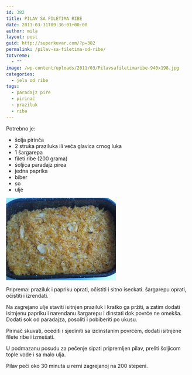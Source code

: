 ```yaml
---
id: 382
title: PILAV SA FILETIMA RIBE
date: 2011-03-31T09:36:01+00:00
author: mila
layout: post
guid: http://superkuvar.com/?p=382
permalink: /pilav-sa-filetima-od-ribe/
totvreme:
  - ""
image: /wp-content/uploads/2011/03/Pilavsafiletimaribe-940x198.jpg
categories:
  - jela od ribe
tags:
  - paradajz pire
  - pirinač
  - praziluk
  - riba
---
```

Potrebno je:

  * šolja pirinča
  * 2 struka praziluka ili veća glavica crnog luka
  * 1 šargarepa
  * fileti ribe (200 grama)
  * šoljica paradajz pirea
  * jedna paprika
  * biber
  * so
  * ulje

<img class="alignnone size-medium wp-image-4239" title="Pilavsafiletimaribe" src="/wp-content/uploads/2011/03/Pilavsafiletimaribe-300x225.jpg" alt="" width="300" height="225" /> 

Priprema: praziluk i papriku oprati, očistiti i sitno iseckati. šargarepu oprati, očistiti i izrendati.

Na zagrejano ulje staviti isitnjen praziluk i kratko ga pržiti, a zatim dodati isitnjenu papriku i narendanu šargarepu i dinstati dok povrće ne omekša. Dodati sok od paradajza, posoliti i pobiberiti po ukusu.

Pirinač skuvati, ocediti i sjediniti sa izdinstanim povrćem, dodati isitnjene filete ribe i izmešati.

U podmazanu posudu za pečenje sipati pripremljen pilav, preliti šoljicom tople vode i sa malo ulja.

Pilav peći oko 30 minuta u rerni zagrejanoj na 200 stepeni.
